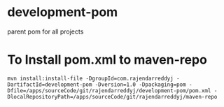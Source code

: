 # development-pom
parent pom for all projects

# To Install pom.xml to maven-repo
```
mvn install:install-file -DgroupId=com.rajendarreddyj -DartifactId=development-pom -Dversion=1.0 -Dpackaging=pom -Dfile=/apps/sourceCode/git/rajendarreddyj/development-pom/pom.xml -DlocalRepositoryPath=/apps/sourceCode/git/rajendarreddyj/maven-repo
```